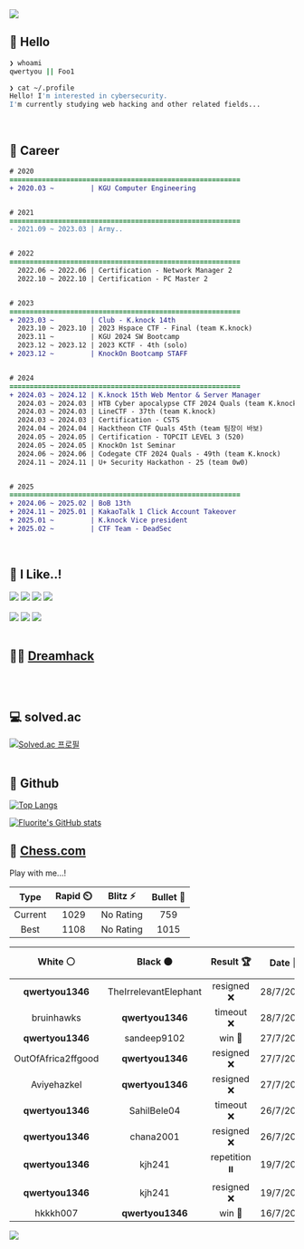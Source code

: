 <div align=left>
  <img src="https://capsule-render.vercel.app/api?type=waving&height=300&color=00f0e0&text=•⩊•" />
<br>

## 👋 Hello
```zsh
❯ whoami
qwertyou || Foo1

❯ cat ~/.profile
Hello! I'm interested in cybersecurity.
I'm currently studying web hacking and other related fields...
```
<br>
  
## 🌱 Career
```diff
# 2020
=========================================================
+ 2020.03 ~         | KGU Computer Engineering


# 2021
=========================================================
- 2021.09 ~ 2023.03 | Army..


# 2022
=========================================================
  2022.06 ~ 2022.06 | Certification - Network Manager 2
  2022.10 ~ 2022.10 | Certification - PC Master 2


# 2023
=========================================================
+ 2023.03 ~         | Club - K.knock 14th
  2023.10 ~ 2023.10 | 2023 Hspace CTF - Final (team K.knock)
  2023.11 ~         | KGU 2024 SW Bootcamp
  2023.12 ~ 2023.12 | 2023 KCTF - 4th (solo)
+ 2023.12 ~         | KnockOn Bootcamp STAFF


# 2024
=========================================================
+ 2024.03 ~ 2024.12 | K.knock 15th Web Mentor & Server Manager
  2024.03 ~ 2024.03 | HTB Cyber apocalypse CTF 2024 Quals (team K.knock)
  2024.03 ~ 2024.03 | LineCTF - 37th (team K.knock)
  2024.03 ~ 2024.03 | Certification - CSTS
  2024.04 ~ 2024.04 | Hacktheon CTF Quals 45th (team 팀장이 바보)
  2024.05 ~ 2024.05 | Certification - TOPCIT LEVEL 3 (520)
  2024.05 ~ 2024.05 | KnockOn 1st Seminar
  2024.06 ~ 2024.06 | Codegate CTF 2024 Quals - 49th (team K.knock)
  2024.11 ~ 2024.11 | U+ Security Hackathon - 25 (team 0w0)


# 2025
=========================================================
+ 2024.06 ~ 2025.02 | BoB 13th
+ 2024.11 ~ 2025.01 | KakaoTalk 1 Click Account Takeover
+ 2025.01 ~         | K.knock Vice president
+ 2025.02 ~         | CTF Team - DeadSec
```
<br>

## 🔨 I Like..!
<img src="https://img.shields.io/badge/Java-ED8B00?style=for-the-badge&logo=openjdk&logoColor=white">
<img src="https://img.shields.io/badge/python-3776AB?style=for-the-badge&logo=python&logoColor=white">
<img src="https://img.shields.io/badge/PHP-777BB4?style=for-the-badge&logo=php&logoColor=white">
<img src="https://img.shields.io/badge/Node.js-43853D?style=for-the-badge&logo=node.js&logoColor=white">
<br><br>
<img src="https://img.shields.io/badge/linux-FCC624?style=for-the-badge&logo=linux&logoColor=black"> 
<img src="https://img.shields.io/badge/docker-%230db7ed.svg?style=for-the-badge&logo=docker&logoColor=white">
<img src="https://img.shields.io/badge/GIT-E44C30?style=for-the-badge&logo=git&logoColor=white">
<br><br>

## 👨‍💻 [Dreamhack](https://dreamhack.io/users/40186)
<br><br>


## 💻 solved.ac
[![Solved.ac
프로필](http://mazassumnida.wtf/api/v2/generate_badge?boj=qwertyou)](https://solved.ac/qwertyou)
<br><br>

## 🚀 Github
[![Top Langs](https://github-readme-stats.vercel.app/api/top-langs/?username=qw3rtyou&layout=compact)](https://github.com/qw3rtyou/github-readme-stats)

[![Fluorite's GitHub stats](https://github-readme-stats.vercel.app/api?username=qw3rtyou)](https://github.com/anuraghazra/github-readme-stats)

## 🏁 [Chess.com](https://www.chess.com/)
Play with me...!
<!--START_SECTION:chessStats-->
<!-- Automatically generated with https://github.com/Balastrong/chess-stats-action -->

| Type | Rapid ⏲️ | Blitz ⚡ | Bullet 🔫 |
|:---:|:---:|:---:|:---:|
| Current | 1029 | No Rating | 759 |
| Best | 1108 | No Rating | 1015 |

| White ⚪ | Black ⚫ | Result 🏆 | Date 📅 | Position 🗺️ | Type 🕕 |
|:---:|:---:|:---:|:---:|:---:|:---:|
| **qwertyou1346** | TheIrrelevantElephant | resigned ❌ | 28/7/2025 | <a href="http://www.ee.unb.ca/cgi-bin/tervo/fen.pl?select=4r2k/4b1pp/p3Q3/2Pp2Pb/1P5P/N7/4q2K/8 w - - 0 45">Link</a> | Rapid |
| bruinhawks | **qwertyou1346** | timeout ❌ | 28/7/2025 | <a href="http://www.ee.unb.ca/cgi-bin/tervo/fen.pl?select=5r2/2pk2pp/2p2q2/8/3nQP2/6Pb/PP1N1K1P/R7 b - - 0 27">Link</a> | Rapid |
| **qwertyou1346** | sandeep9102 | win 🥇 | 27/7/2025 | <a href="http://www.ee.unb.ca/cgi-bin/tervo/fen.pl?select=r3kb1r/4qppp/pp1p4/2pQP3/5Bn1/6P1/PPP2PKP/RN2R3 b kq - 4 15">Link</a> | Rapid |
| OutOfAfrica2ffgood | **qwertyou1346** | resigned ❌ | 27/7/2025 | <a href="http://www.ee.unb.ca/cgi-bin/tervo/fen.pl?select=8/1pB5/p3k3/8/1P6/1KPP3R/P3r3/8 b - - 0 41">Link</a> | Rapid |
| Aviyehazkel | **qwertyou1346** | resigned ❌ | 27/7/2025 | <a href="http://www.ee.unb.ca/cgi-bin/tervo/fen.pl?select=r1b1k1nr/p1p2pb1/1pnp1qp1/4p1Bp/2B1P3/2PP1N2/PP2QPPP/RN2K2R b KQkq - 1 9">Link</a> | Rapid |
| **qwertyou1346** | SahilBele04 | timeout ❌ | 26/7/2025 | <a href="http://www.ee.unb.ca/cgi-bin/tervo/fen.pl?select=3rk3/Q4pp1/3bp1q1/4n2r/3p4/5N2/5PK1/5R2 w - - 2 35">Link</a> | Rapid |
| **qwertyou1346** | chana2001 | resigned ❌ | 26/7/2025 | <a href="http://www.ee.unb.ca/cgi-bin/tervo/fen.pl?select=r2qkbnr/2p1pppp/p1b5/8/3P4/8/PPP3PP/RNB1KB1R w KQkq - 0 9">Link</a> | Rapid |
| **qwertyou1346** | kjh241 | repetition ⏸️ | 19/7/2025 | <a href="http://www.ee.unb.ca/cgi-bin/tervo/fen.pl?select=4q1nr/5k1p/1bn2P2/1p1p4/1P3Q1B/2Pb1N2/5PKP/8 b - - 10 28">Link</a> | Rapid |
| **qwertyou1346** | kjh241 | resigned ❌ | 19/7/2025 | <a href="http://www.ee.unb.ca/cgi-bin/tervo/fen.pl?select=1rbqkb1r/p1P2ppp/nn1p4/1B2p3/1P2P3/P1N2N2/2P1QPPP/R1B2RK1 b k - 0 12">Link</a> | Rapid |
| hkkkh007 | **qwertyou1346** | win 🥇 | 16/7/2025 | <a href="http://www.ee.unb.ca/cgi-bin/tervo/fen.pl?select=8/5p1p/8/8/4k3/4n3/PP3p2/2K5 w - - 0 45">Link</a> | Rapid |

<!--END_SECTION:chessStats-->


<img src="https://capsule-render.vercel.app/api?type=waving&color=00f0e0&height=150&section=footer" />
</div>


